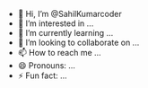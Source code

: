 - 👋 Hi, I’m @SahilKumarcoder
- 👀 I’m interested in ...
- 🌱 I’m currently learning ...
- 💞️ I’m looking to collaborate on ...
- 📫 How to reach me ...
- 😄 Pronouns: ...
- ⚡ Fun fact: ...

<!---
SahilKumarcoder/SahilKumarcoder is a ✨ special ✨ repository because its `README.md` (this file) appears on your GitHub profile.
You can click the Preview link to take a look at your changes.
--->
